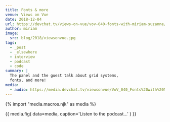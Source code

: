 ```yaml
---
title: Fonts & more
venue: Views on Vue
date: 2018-12-04
url: https://devchat.tv/views-on-vue/vov-040-fonts-with-miriam-suzanne/
author: miriam
image:
  src: blog/2018/viewsonvue.jpg
tags:
  - _post
  - _elsewhere
  - interview
  - podcast
  - code
summary: |
  The panel and the guest talk about grid systems,
  fonts, and more!
media:
  - audio: https://media.devchat.tv/viewsonvue/VoV_040_Fonts%20with%20Miriam_Suzanne.mp3
---
```

{% import "media.macros.njk" as media %}

{{ media.fig(
  data=media,
  caption='Listen to the podcast…'
) }}
